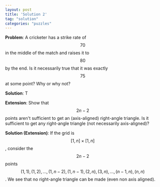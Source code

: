 ```yaml
---
layout: post
title: 'Solution 2'
tag: "solution"
categories: "puzzles"
---
```


**Problem**: A cricketer has a strike rate of $$ 70 $$ in the middle of the match and raises it to $$ 80 $$ by the end.
Is it necessarily true that it was exactly $$ 75 $$ at some point? Why or why not?

**Solution**: T 


**Extension**: Show that $$ 2n - 2 $$ points aren't sufficient to get an (axis-aligned) right-angle triangle. Is it sufficient to get any right-angle triangle (not necessarily axis-aligned)?

**Solution (Extension)**: If the grid is $$ [1,n] \times [1,n] $$, consider the $$ 2n - 2 $$ points $$ (1,1), (1,2), \dots, (1,n-2), (1,n-1), (2,n), (3,n), \dots, (n-1,n), (n,n) $$. We see that no right-angle triangle can be made (even non axis aligned). 

